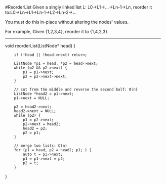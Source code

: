 #ReorderList
Given a singly linked list L: L0→L1→…→Ln-1→Ln,
reorder it to:L0→Ln→L1→Ln-1→L2→Ln-2→…

You must do this in-place without altering the nodes' values.

For example,
Given {1,2,3,4}, reorder it to {1,4,2,3}.


---



void reorderList(ListNode* head)
{
        
        if (!head || !head->next) return;
        
        ListNode *p1 = head, *p2 = head->next;
        while (p2 && p2->next) {
            p1 = p1->next;
            p2 = p2->next->next;
        }
    
        // cut from the middle and reverse the second half: O(n)
        ListNode *head2 = p1->next;
        p1->next = NULL;
    
        p2 = head2->next;
        head2->next = NULL;
        while (p2) {
            p1 = p2->next;
            p2->next = head2;
            head2 = p2;
            p2 = p1;
        }
    
        // merge two lists: O(n)
        for (p1 = head, p2 = head2; p1; ) {
            auto t = p1->next;
            p1 = p1->next = p2;
            p2 = t;
        }
        
 }
